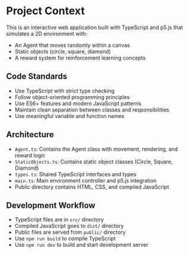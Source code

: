 <!-- Use this file to provide workspace-specific custom instructions to Copilot. For more details, visit https://code.visualstudio.com/docs/copilot/copilot-customization#_use-a-githubcopilotinstructionsmd-file -->

# Project Context
This is an interactive web application built with TypeScript and p5.js that simulates a 2D environment with:
- An Agent that moves randomly within a canvas
- Static objects (circle, square, diamond) 
- A reward system for reinforcement learning concepts

## Code Standards
- Use TypeScript with strict type checking
- Follow object-oriented programming principles
- Use ES6+ features and modern JavaScript patterns
- Maintain clean separation between classes and responsibilities
- Use meaningful variable and function names

## Architecture
- `Agent.ts`: Contains the Agent class with movement, rendering, and reward logic
- `StaticObjects.ts`: Contains static object classes (Circle, Square, Diamond)
- `types.ts`: Shared TypeScript interfaces and types
- `main.ts`: Main environment controller and p5.js integration
- Public directory contains HTML, CSS, and compiled JavaScript

## Development Workflow
- TypeScript files are in `src/` directory
- Compiled JavaScript goes to `dist/` directory  
- Public files are served from `public/` directory
- Use `npm run build` to compile TypeScript
- Use `npm run dev` to build and start development server
